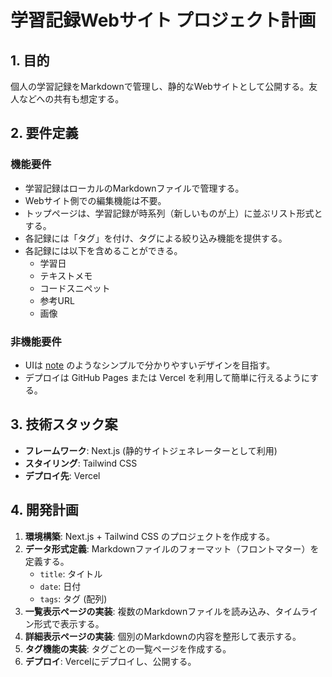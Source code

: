 # 学習記録Webサイト プロジェクト計画

## 1. 目的
個人の学習記録をMarkdownで管理し、静的なWebサイトとして公開する。友人などへの共有も想定する。

## 2. 要件定義

### 機能要件
- 学習記録はローカルのMarkdownファイルで管理する。
- Webサイト側での編集機能は不要。
- トップページは、学習記録が時系列（新しいものが上）に並ぶリスト形式とする。
- 各記録には「タグ」を付け、タグによる絞り込み機能を提供する。
- 各記録には以下を含めることができる。
    - 学習日
    - テキストメモ
    - コードスニペット
    - 参考URL
    - 画像

### 非機能要件
- UIは [note](https://note.com/) のようなシンプルで分かりやすいデザインを目指す。
- デプロイは GitHub Pages または Vercel を利用して簡単に行えるようにする。

## 3. 技術スタック案
- **フレームワーク**: Next.js (静的サイトジェネレーターとして利用)
- **スタイリング**: Tailwind CSS
- **デプロイ先**: Vercel

## 4. 開発計画
1.  **環境構築**: Next.js + Tailwind CSS のプロジェクトを作成する。
2.  **データ形式定義**: Markdownファイルのフォーマット（フロントマター）を定義する。
    - `title`: タイトル
    - `date`: 日付
    - `tags`: タグ (配列)
3.  **一覧表示ページの実装**: 複数のMarkdownファイルを読み込み、タイムライン形式で表示する。
4.  **詳細表示ページの実装**: 個別のMarkdownの内容を整形して表示する。
5.  **タグ機能の実装**: タグごとの一覧ページを作成する。
6.  **デプロイ**: Vercelにデプロイし、公開する。 